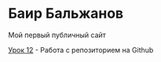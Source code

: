

# Баир Бальжанов
Мой первый публичный сайт


[Урок 12](https://bayar03.github.io/урок%2012/index.html "Моя первая ссылка") - Работа с репозиторием на Github 

